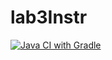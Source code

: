 # lab3Instr
[![Java CI with Gradle](https://github.com/Eflarus/lab3Instr/actions/workflows/gradle.yml/badge.svg)](https://github.com/Eflarus/lab3Instr/actions/workflows/gradle.yml)
